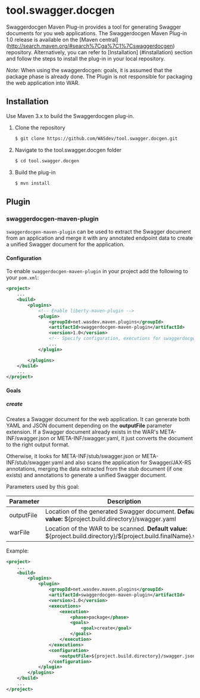 # tool.swagger.docgen

Swaggerdocgen Maven Plug-in provides a tool for generating Swagger documents for you web applications. The Swaggerdocgen Maven Plug-in 1.0 release is available on the [Maven central] (http://search.maven.org/#search%7Cga%7C1%7Cswaggerdocgen) repository. Alternatively, you can refer to [Installation] (#installation) section and follow the steps to install the plug-in in your local repository.

*Note:* When using the swaggerdocgen: goals, it is assumed that the package phase is already done. The Plugin is not responsible for packaging the web application into WAR.

## Installation

Use Maven 3.x to build the Swaggerdocgen plug-in.

1. Clone the repository
   ```sh
   $ git clone https://github.com/WASdev/tool.swagger.docgen.git
   ```

2. Navigate to the tool.swagger.docgen folder
   ```sh
   $ cd tool.swagger.docgen
   ```

3. Build the plug-in
   ```sh
   $ mvn install
   ```


## Plugin

### swaggerdocgen-maven-plugin

`swaggerdocgen-maven-plugin` can be used to extract the Swagger document from an application and merge it with any annotated endpoint data to create a unified Swagger document for the application.

#### Configuration

To enable `swaggerdocgen-maven-plugin` in your project add the following to your `pom.xml`:

```xml
<project>
    ...
    <build>
        <plugins>
            <!-- Enable liberty-maven-plugin -->
            <plugin>
                <groupId>net.wasdev.maven.plugins</groupId>
                <artifactId>swaggerdocgen-maven-plugin</artifactId>
                <version>1.0</version>
                <!-- Specify configuration, executions for swaggerdocgen-maven-plugin -->
                ...
            </plugin>

        </plugins>
    </build>
    ...
</project>
```

#### Goals

##### create
Creates a Swagger document for the web application. It can generate both YAML and JSON document depending on the **outputFile** parameter extension. If a Swagger document already exists in the WAR's META-INF/swagger.json or META-INF/swagger.yaml, it just converts the document to the right output format. 

Otherwise, it looks for META-INF/stub/swagger.json or META-INF/stub/swagger.yaml and also scans the application for Swagger/JAX-RS annotations, merging the data extracted from the stub document (if one exists) and annotations to generate a unified Swagger document.

Parameters used by this goal:

| Parameter | Description | Required |
| --------  | ----------- | -------  |
| outputFile | Location of the generated Swagger document. **Default value:** \${project.build.directory}/swagger.yaml | No |
| warFile| Location of the WAR to be scanned. **Default value:** \${project.build.directory}/\${project.build.finalName}.war | No |

Example:
```xml
<project>
    ...
    <build>
        <plugins>
            <plugin>
                <groupId>net.wasdev.maven.plugins</groupId>
                <artifactId>swaggerdocgen-maven-plugin</artifactId>
                <version>1.0</version>
                <executions>
                    <execution>
                        <phase>package</phase>
                        <goals>
                            <goal>create</goal>
                        </goals>
                    </execution>
                </executions>
                <configuration>
                    <outputFile>${project.build.directory}/swagger.json</outputFile>
                </configuration>
            </plugin>
        </plugins>
    </build>
    ...
</project>
```

